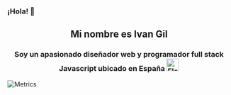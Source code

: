 ### ¡Hola! 👋

<h2 align="center" style="border:none;">Mi nombre es Ivan Gil</h2>
<h3 align="center">Soy un apasionado diseñador web y programador full stack Javascript ubicado en España <img src="https://emojipedia-us.s3.dualstack.us-west-1.amazonaws.com/thumbs/120/google/313/flag-spain_1f1ea-1f1f8.png" alt="Flag: Spain" width="28" height="28"> </h3>

![Metrics](https://metrics.lecoq.io/ivangil-dev?template=classic&base.header=0&base.activity=0&base.community=0&base.repositories=0&base.metadata=0&achievements=1&base.indepth=false&achievements.threshold=C&achievements.secrets=true&achievements.display=detailed&achievements.limit=0&config.timezone=Europe%2FMadrid&config.twemoji=true&config.display=large)
